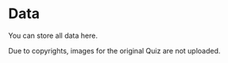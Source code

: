 # Data

You can store all data here. 

Due to copyrights, images for the original Quiz are not uploaded.
